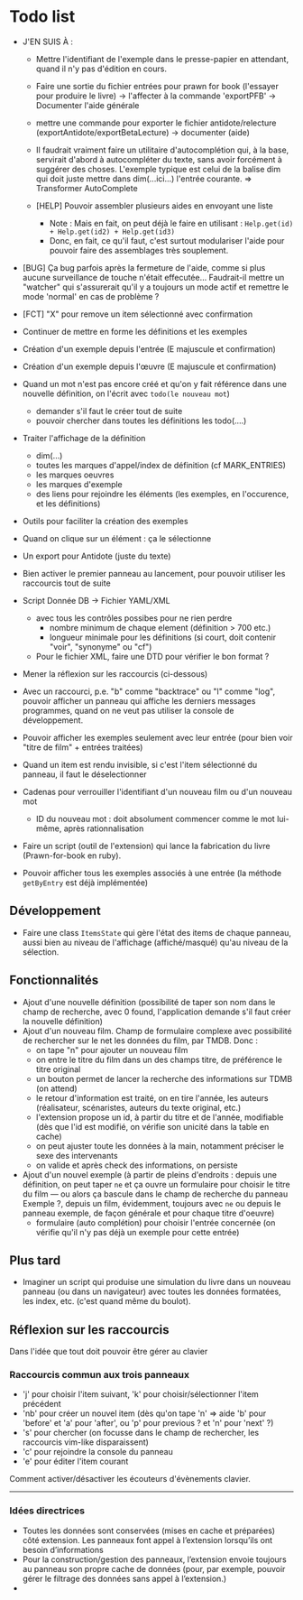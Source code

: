 # Todo list

* J'EN SUIS À :
  * Mettre l'identifiant de l'exemple dans le presse-papier en attendant, quand il n'y pas d'édition en cours.
  * Faire une sortie du fichier entrées pour prawn for book (l'essayer pour produire le livre)
  -> l'affecter à la commande 'exportPFB'
  -> Documenter l'aide générale

  * mettre une commande pour exporter le fichier antidote/relecture
    (exportAntidote/exportBetaLecture)
    -> documenter (aide)
 
  * Il faudrait vraiment faire un utilitaire d'autocomplétion qui, à la
    base, servirait d'abord à autocompléter du texte, sans avoir forcément
    à suggérer des choses. L'exemple typique est celui de la balise dim
    qui doit juste mettre dans dim(...ici...) l'entrée courante.
    => Transformer AutoComplete
  * [HELP] Pouvoir assembler plusieurs aides en envoyant une liste  
    - Note : Mais en fait, on peut déjà le faire en utilisant :
      `Help.get(id) + Help.get(id2) + Help.get(id3)`
    - Donc, en fait, ce qu'il faut, c'est surtout modulariser l'aide pour pouvoir
      faire des assemblages très souplement.
 * [BUG] Ça bug parfois après la fermeture de l'aide, comme si plus aucune surveillance de touche n'était effecutée… Faudrait-il mettre un "watcher" qui s'assurerait qu'il y a toujours un mode actif et remettre le mode 'normal' en cas de problème ?
  * [FCT] "X" pour remove un item sélectionné avec confirmation
  * Continuer de mettre en forme les définitions et les exemples
  * Création d'un exemple depuis l'entrée (E majuscule et confirmation)
  * Création d'un exemple depuis l'œuvre (E majuscule et confirmation)

* Quand un mot n'est pas encore créé et qu'on y fait référence dans une nouvelle définition, on l'écrit avec `todo(le nouveau mot`)
  - demander s'il faut le créer tout de suite
  - pouvoir chercher dans toutes les définitions les todo(....)
* Traiter l'affichage de la définition
  - dim(…)
  - toutes les marques d'appel/index de définition (cf MARK_ENTRIES)
  - les marques oeuvres
  - les marques d'exemple
  - des liens pour rejoindre les éléments (les exemples, en l'occurence, et les définitions)
* Outils pour faciliter la création des exemples
* Quand on clique sur un élément : ça le sélectionne
* Un export pour Antidote (juste du texte)
* Bien activer le premier panneau au lancement, pour pouvoir utiliser les raccourcis tout de suite
* Script Donnée DB -> Fichier YAML/XML
  - avec tous les contrôles possibes pour ne rien perdre
    - nombre minimum de chaque element (définition > 700 etc.)
    - longueur minimale pour les définitions (si court, doit contenir "voir", "synonyme" ou "cf")
  - Pour le fichier XML, faire une DTD pour vérifier le bon format ?
* Mener la réflexion sur les raccourcis (ci-dessous)
* Avec un raccourci, p.e. "b" comme "backtrace" ou "l" comme "log", pouvoir afficher un panneau qui affiche les derniers messages programmes, quand on ne veut pas utiliser la console de développement.
* Pouvoir afficher les exemples seulement avec leur entrée (pour bien voir "titre de film" + entrées traitées)
* Quand un item est rendu invisible, si c'est l'item sélectionné du panneau, il faut le déselectionner
* Cadenas pour verrouiller l'identifiant d'un nouveau film ou d'un nouveau mot
  - ID du nouveau mot : doit absolument commencer comme le mot lui-même, après rationnalisation

* Faire un script (outil de l'extension) qui lance la fabrication du livre (Prawn-for-book en ruby).
* Pouvoir afficher tous les exemples associés à une entrée (la méthode `getByEntry` est déjà implémentée)

## Développement

* Faire une class `ItemsState` qui gère l'état des items de chaque panneau, aussi bien au niveau de l'affichage (affiché/masqué) qu'au niveau de la sélection.

## Fonctionnalités

* Ajout d'une nouvelle définition (possibilité de taper son nom dans le champ de recherche, avec 0 found, l'application demande s'il faut créer la nouvelle définition)
* Ajout d'un nouveau film. Champ de formulaire complexe avec possibilité de rechercher sur le net les données du film, par TMDB. Donc :
  - on tape "n" pour ajouter un nouveau film
  - on entre le titre du film dans un des champs titre, de préférence le titre original
  - un bouton permet de lancer la recherche des informations sur TDMB (on attend)
  - le retour d'information est traité, on en tire l'année, les auteurs (réalisateur, scénaristes, auteurs du texte original, etc.)
  - l'extension propose un id, à partir du titre et de l'année, modifiable (dès que l'id est modifié, on vérifie son unicité dans la table en cache)
  - on peut ajuster toute les données à la main, notamment préciser le sexe des intervenants
  - on valide et après check des informations, on persiste
* Ajout d'un nouvel exemple (à partir de pleins d'endroits : depuis une définition, on peut taper `ne` et ça ouvre un formulaire pour choisir le titre du film — ou alors ça bascule dans le champ de recherche du panneau Exemple ?, depuis un film, évidemment, toujours avec `ne` ou depuis le panneau exemple, de façon générale et pour chaque titre d'oeuvre)  
  - formulaire (auto complétion) pour choisir l'entrée concernée (on vérifie qu'il n'y pas déjà un exemple pour cette entrée)


## Plus tard

* Imaginer un script qui produise une simulation du livre dans un nouveau panneau (ou dans un navigateur) avec toutes les données formatées, les index, etc. (c'est quand même du boulot).

## Réflexion sur les raccourcis

Dans l'idée que tout doit pouvoir être gérer au clavier

### Raccourcis commun aux trois panneaux

* 'j' pour choisir l'item suivant, 'k' pour choisir/sélectionner l'item précédent
* 'nb' pour créer un nouvel item (dès qu'on tape 'n' => aide 'b' pour 'before' et 'a' pour 'after', ou 'p' pour previous ? et 'n' pour 'next' ?)
* 's' pour chercher (on focusse dans le champ de rechercher, les raccourcis vim-like disparaissent)
* 'c' pour rejoindre la console du panneau
* 'e' pour éditer l'item courant

Comment activer/désactiver les écouteurs d'évènements clavier.

---



<a name="version-2"></name>

### Idées directrices

* Toutes les données sont conservées (mises en cache et préparées) côté extension. Les panneaux font appel à l’extension lorsqu’ils ont besoin d’informations
* Pour la construction/gestion des panneaux, l’extension envoie toujours au panneau son propre cache de données (pour, par exemple, pouvoir gérer le filtrage des données sans appel à l’extension.)
* 


